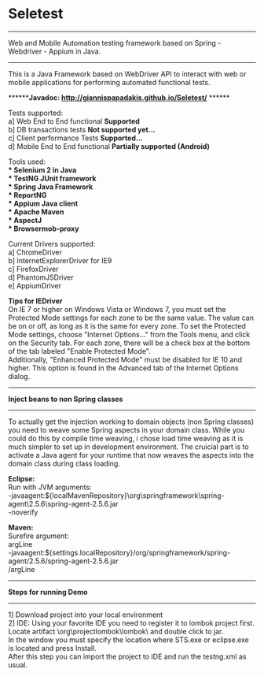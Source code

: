 Seletest
========

*****************************************************************************************
Web and Mobile Automation testing framework based on Spring - Webdriver - Appium in Java.
*****************************************************************************************

This is a Java Framework based on WebDriver API to interact with web or mobile applications for performing automated functional tests.

******<b>Javadoc: http://giannispapadakis.github.io/Seletest/</b> ******


Tests supported:<br>
a] Web End to End functional <b>Supported</b><br>
b] DB transactions tests <b>Not supported yet...</b><br>
c] Client performance Tests <b>Supported...</b><br>
d] Mobile End to End functional <b>Partially supported (Android)</b><br>


Tools used:<br>
<b>* Selenium 2 in Java</b><br>
<b>* TestNG JUnit framework</b><br>
<b>* Spring Java Framework</b><br>
<b>* ReportNG</b><br>
<b>* Appium Java client</b><br>
<b>* Apache Maven</b><br>
<b>* AspectJ</b><br>
<b>* Browsermob-proxy</b><br>


Current Drivers supported:<br>
a] ChromeDriver<br>
b] InternetExplorerDriver for IE9<br>
c] FirefoxDriver<br>
d] PhantomJSDriver<br>
e] AppiumDriver<br>


<b>Tips for IEDriver</b><br>
On IE 7 or higher on Windows Vista or Windows 7, you must set the Protected Mode settings for each zone to be the same value. The value can be on or off, as long as it is the same for every zone. To set the Protected Mode settings, choose "Internet Options..." from the Tools menu, and click on the Security tab. For each zone, there will be a check box at the bottom of the tab labeled "Enable Protected Mode".<br>
Additionally, "Enhanced Protected Mode" must be disabled for IE 10 and higher. This option is found in the Advanced tab of the Internet Options dialog.


*******************************************
<b>Inject beans to non Spring classes</b>
*******************************************

To actually get the injection working to domain objects (non Spring classes) you need to weave some Spring aspects in your domain class. While you could do this by compile time weaving, i chose load time weaving as it is much simpler to set up in development environment. The cruicial part is to activate a Java agent for your runtime that now weaves the aspects into the domain class during class loading.

<b>Eclipse:</b><br>
Run with JVM arguments:<br>
-javaagent:${localMavenRepository}\org\springframework\spring-agent\2.5.6\spring-agent-2.5.6.jar<br>
-noverify<br>

<b>Maven:</b><br>
Surefire argument:<br>
argLine<br>
       -javaagent:${settings.localRepository}/org/springframework/spring-agent/2.5.6/spring-agent-2.5.6.jar<br>
/argLine<br>


*******************************************
<b>Steps for running Demo</b>
*******************************************

1] Download project into your local environment<br>
2] IDE: Using your favorite IDE you need to register it to lombok project first. <br>Locate artifact <MavenRepo>\org\projectlombok\lombok\ and double click to jar. <br>In the window you must specify the location where STS.exe or eclipse.exe is located and press Install.<br> After this step you can import the project to IDE and run the testng.xml as usual.



